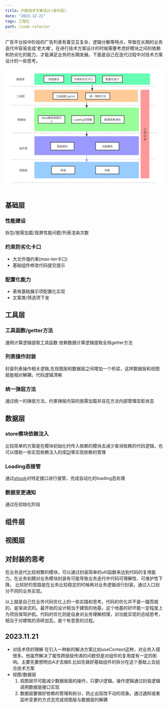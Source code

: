 ```yaml
---
title: 列表技术方案设计(迭代版)
date: "2023-12-21"
tags: 工程化
path: /code-refactor
---
```


广告平台投中阶段的广告列表有着交互复杂，逻辑分散等特点，导致在长期的业务迭代中容易变成‘老大难’。在进行技术方案设计的时候需要考虑好模块之间的依赖和防劣化的能力，才能满足业务的长期发展。下面是自己在迭代过程中对技术方案设计的一些思考。

![plan](./thoughtStatic/plan.jpg)

## 基础层

### 性能建设
拆包/按需加载/首屏性能问题/列表渲染次数

### 约束防劣化卡口
* 大文件强约束(max-len卡口)
* 基础组件修改代码提交提示

### 配置化能力
* 表格基础展示项配置化实现
* 文案类/筛选项下发


## 工具层

### 工具函数/getter方法
通用计算逻辑提取工具函数 
依赖数据计算逻辑提取全局getter方法

### 列表操作封装
封装列表操作相关逻辑,在视图层和数据层之间增加一个桥梁，这样数据层和视图层能相对解耦，代码逻辑清晰

### 统一弹层方法
通过统一的弹层方法，约束弹层内容的按需加载并且在方法内部管理显影状态

## 数据层

### store模块依赖注入
比较简单的方案是在模块初始化时传入依赖的模块去减少查询依赖的代码逻辑，也可以借助一些实现依赖注入的库[DI](https://github.com/wessberg/DI)等实现依赖的管理

### Loading态接管
通过[xhook](https://github.com/jpillora/xhook)对特定接口进行接管，完成自动化的loading态处理

### 数据变更通知
通过在初始化阶段

## 组件层

## 视图层




## 对封装的思考  
在业务迭代比较频繁的模块，可以通过封装简单的util函数来达到代码的复用能力。在业务初期对业务模块封装有可能导致业务迭代中代码可理解性、可维护性下降。 比较好的思路是在业务比较稳定的时候再对业务逻辑进行封装，通过入口划分不同的业务实现。 

以上就是自己在业务代码优化上的一些实践和思考。代码的优化并不是一蹴而就的，是渐进式的。最开始的设计相当于建筑的地基，这个地基的好坏能一定程度上为项目保驾护航。代码的优化则是自身对业务理解梳理，对功能实现的总结思考，相当于对建筑的添砖加瓦，是个有意思的过程。

## 2023.11.21 

* 对技术债的理解
  在引入一种新的解决方案比如useContext这种，对业务入侵很多。他虽然解决了属性跨层级传递的问题但是对组件的复用度有一定的影响。主要先要想明白A才去做B.比如先做好基础组件的拆分在这个基础上去组合技术方案
* 视图/数据层
  1. 视图层尽可能减少数据层面的操作，只要UI逻辑。操作逻辑通过封装逻辑调用数据层接口实现
  2. 数据层要做好依赖的管理和拆分，防止出现改不动的现象。通过通知或者监听变更的方式去完成视图层与数据层的解耦




